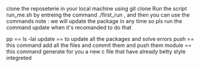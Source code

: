 clone the reposeterie in your local machine using git clone 
Run the script run_me.sh  by entreing the command ./first_run , and then you can use the commands 
note : we will update the package in any time so pls run the command update when it's recomanded to do that

pp == ls -lai
update == to update all the packages and solve errors 
push == this command add all the files and commit them and push them 
module == this command generate for you a new c file that have already betty style integreted 
